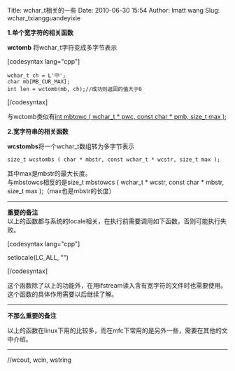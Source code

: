 Title: wchar_t相关的一些
Date: 2010-06-30 15:54
Author: lmatt wang
Slug: wchar_txiangguandeyixie

**1.单个宽字符的相关函数**

**wctomb** 将wchar\_t字符变成多字节表示

[codesyntax lang="cpp"]

    wchar_t ch = L'中';
    char mb[MB_CUR_MAX];
    int len = wctomb(mb, ch);//成功则返回的值大于0

[/codesyntax]

与wctomb类似有[int mbtowc ( wchar\_t \* pwc, const char \* pmb, size\_t
max );](http://www.cplusplus.com/reference/clibrary/cstdlib/mbtowc/)

**2.宽字符串的相关函数**

**wcstombs**将一个wchar\_t数组转为多字节表示

    size_t wcstombs ( char * mbstr, const wchar_t * wcstr, size_t max );

其中max是mbstr的最大长度。\
与mbstowcs相反的是size\_t mbstowcs ( wchar\_t \* wcstr, const char \*
mbstr, size\_t max );（max也是mbstr的长度）

-------------------------------------------------------

<span style="color: #ff0000;"><strong>

重要的备注</strong></span>\
以上的函数都与系统的locale相关，在执行前需要调用如下函数，否则可能执行失败。

[codesyntax lang="cpp"]

setlocale(LC\_ALL, "")

[/codesyntax]

这个函数除了以上的功能外，在用ifstream读入含有宽字符的文件时也需要使用。这个函数的具体作用需要以后继续了解。

-------------------------------------------------------------------------------

**不那么重要的备注**

以上的函数在linux下用的比较多，而在mfc下常用的是另外一些，需要在其他的文中介绍。

-----------------------------------------------------------------------------

//wcout, wcin, wstring

